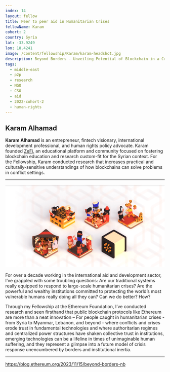 ```yaml
---
index: 14
layout: fellow
title: Peer to peer aid in Humanitarian Crises
fellowName: Karam
cohort: 2
country: Syria
lat: -33.9249
lon: 18.4241
image: /content/fellowship/Karam/karam-headshot.jpg
description: Beyond Borders - Unveiling Potential of Blockchain in a Crisis - the case of Syria
tags:
  - middle-east
  - p2p
  - research
  - NGO
  - CSO
  - aid
  - 2022-cohort-2
  - human-rights
---
```


## Karam Alhamad

**Karam Alhamad** is an entrepreneur, fintech visionary, international development professional, and human rights policy advocate. Karam founded [ZeFi,](https://zefi.com/en) an educational platform and community focused on fostering blockchain education and research custom-fit for the Syrian context. For the Fellowship, Karam conducted research that increases practical and culturally-sensitive understandings of how blockchains can solve problems in conflict settings.

---

![](zefi-test.png)

For over a decade working in the international aid and development sector, I’ve grappled with some troubling questions: Are our traditional systems really equipped to respond to large-scale humanitarian crises? Are the powerful and wealthy institutions committed to protecting the world’s most vulnerable humans really doing all they can? Can we do better? How?

Through my Fellowship at the Ethereum Foundation, I’ve conducted research and seen firsthand that public blockchain protocols like Ethereum are more than a neat innovation – For people caught in humanitarian crises - from Syria to Myanmar, Lebanon, and beyond - where conflicts and crises erode trust in fundamental technologies and where authoritarian regimes and centralized power structures have shaken collective trust in institutions, emerging technologies can be a lifeline in times of unimaginable human suffering, and they represent a glimpse into a future model of crisis response unencumbered by borders and institutional inertia.

---

https://blog.ethereum.org/2023/11/15/beyond-borders-nb
